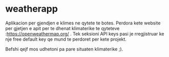 # weatherapp
Aplikacion per gjendjen e klimes ne qytete te botes. Perdora kete website per gjetjen e apit per te dhenat klimaterike te qyteteve :https://openweathermap.org/ .
Tek seksioni API keys pasi je rregjistruar ke nje free default key qe mund te perdoret per kete projekt.

Befshi qejf mos udhetoni pa pare situaten klimaterike ;).
